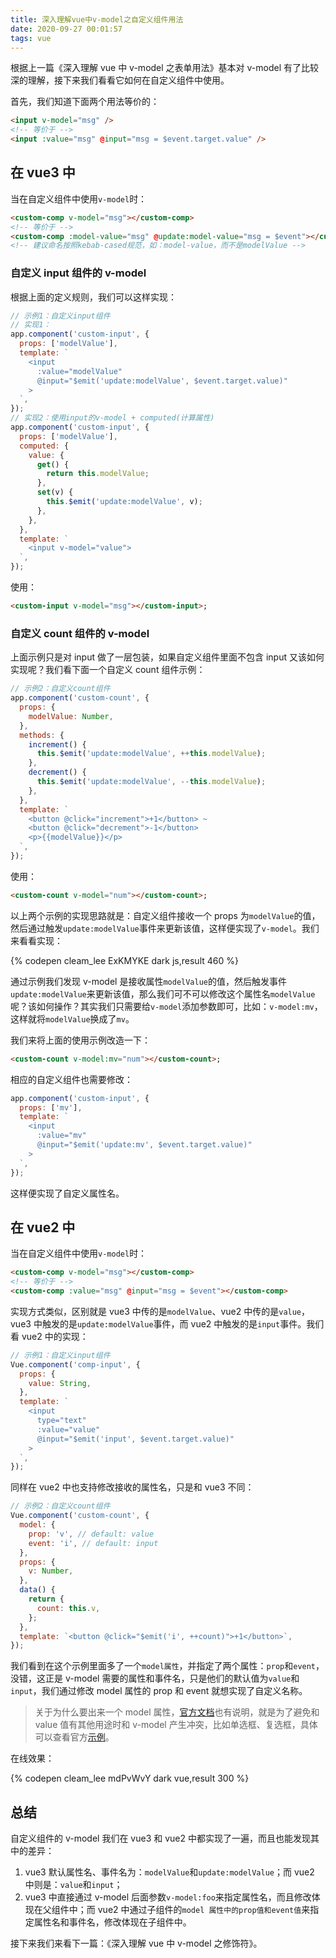 ```yaml
---
title: 深入理解vue中v-model之自定义组件用法
date: 2020-09-27 00:01:57
tags: vue
---
```


根据上一篇《深入理解 vue 中 v-model 之表单用法》基本对 v-model 有了比较深的理解，接下来我们看看它如何在自定义组件中使用。

首先，我们知道下面两个用法等价的：

```html
<input v-model="msg" />
<!-- 等价于 -->
<input :value="msg" @input="msg = $event.target.value" />
```

## 在 vue3 中

当在自定义组件中使用`v-model`时：

```html
<custom-comp v-model="msg"></custom-comp>
<!-- 等价于 -->
<custom-comp :model-value="msg" @update:model-value="msg = $event"></custom-comp>
<!-- 建议命名按照kebab-cased规范，如：model-value，而不是modelValue -->
```

### 自定义 input 组件的 v-model

根据上面的定义规则，我们可以这样实现：

```js
// 示例1：自定义input组件
// 实现1：
app.component('custom-input', {
  props: ['modelValue'],
  template: `
    <input
      :value="modelValue"
      @input="$emit('update:modelValue', $event.target.value)"
    >
  `,
});
// 实现2：使用input的v-model + computed(计算属性)
app.component('custom-input', {
  props: ['modelValue'],
  computed: {
    value: {
      get() {
        return this.modelValue;
      },
      set(v) {
        this.$emit('update:modelValue', v);
      },
    },
  },
  template: `
    <input v-model="value">
  `,
});
```

使用：

```html
<custom-input v-model="msg"></custom-input>;
```

### 自定义 count 组件的 v-model

上面示例只是对 input 做了一层包装，如果自定义组件里面不包含 input 又该如何实现呢？我们看下面一个自定义 count 组件示例：

```js
// 示例2：自定义count组件
app.component('custom-count', {
  props: {
    modelValue: Number,
  },
  methods: {
    increment() {
      this.$emit('update:modelValue', ++this.modelValue);
    },
    decrement() {
      this.$emit('update:modelValue', --this.modelValue);
    },
  },
  template: `
    <button @click="increment">+1</button> ~ 
    <button @click="decrement">-1</button>
    <p>{{modelValue}}</p>
  `,
});
```

使用：

```html
<custom-count v-model="num"></custom-count>;
```

以上两个示例的实现思路就是：自定义组件接收一个 props 为`modelValue`的值，然后通过触发`update:modelValue`事件来更新该值，这样便实现了`v-model`。我们来看看实现：

{% codepen cleam_lee ExKMYKE dark js,result 460 %}

通过示例我们发现 v-model 是接收属性`modelValue`的值，然后触发事件`update:modelValue`来更新该值，那么我们可不可以修改这个属性名`modelValue`呢？该如何操作？其实我们只需要给`v-model`添加参数即可，比如：`v-model:mv`，这样就将`modelValue`换成了`mv`。

我们来将上面的使用示例改造一下：

```html
<custom-count v-model:mv="num"></custom-count>;
```

相应的自定义组件也需要修改：

```js
app.component('custom-input', {
  props: ['mv'],
  template: `
    <input
      :value="mv"
      @input="$emit('update:mv', $event.target.value)"
    >
  `,
});
```

这样便实现了自定义属性名。

## 在 vue2 中

当在自定义组件中使用`v-model`时：

```html
<custom-comp v-model="msg"></custom-comp>
<!-- 等价于 -->
<custom-comp :value="msg" @input="msg = $event"></custom-comp>
```

实现方式类似，区别就是 vue3 中传的是`modelValue`、vue2 中传的是`value`，vue3 中触发的是`update:modelValue`事件，而 vue2 中触发的是`input`事件。我们看 vue2 中的实现：

```js
// 示例1：自定义input组件
Vue.component('comp-input', {
  props: {
    value: String,
  },
  template: `
    <input
      type="text"
      :value="value"
      @input="$emit('input', $event.target.value)"
    >
  `,
});
```

同样在 vue2 中也支持修改接收的属性名，只是和 vue3 不同：

```js
// 示例2：自定义count组件
Vue.component('custom-count', {
  model: {
    prop: 'v', // default: value
    event: 'i', // default: input
  },
  props: {
    v: Number,
  },
  data() {
    return {
      count: this.v,
    };
  },
  template: `<button @click="$emit('i', ++count)">+1</button>`,
});
```

我们看到在这个示例里面多了一个`model属性`，并指定了两个属性：`prop`和`event`，没错，这正是 v-model 需要的属性和事件名，只是他们的默认值为`value`和`input`，我们通过修改 model 属性的 prop 和 event 就想实现了自定义名称。

> 关于为什么要出来一个 model 属性，[官方文档](https://cn.vuejs.org/v2/guide/components-custom-events.html#%E8%87%AA%E5%AE%9A%E4%B9%89%E7%BB%84%E4%BB%B6%E7%9A%84-v-model)也有说明，就是为了避免和 value 值有其他用途时和 v-model 产生冲突，比如单选框、复选框，具体可以查看官方[示例](https://cn.vuejs.org/v2/guide/components-custom-events.html#%E8%87%AA%E5%AE%9A%E4%B9%89%E7%BB%84%E4%BB%B6%E7%9A%84-v-model)。

在线效果：

{% codepen cleam_lee mdPvWvY dark vue,result 300 %}

## 总结

自定义组件的 v-model 我们在 vue3 和 vue2 中都实现了一遍，而且也能发现其中的差异：

1. vue3 默认属性名、事件名为：`modelValue`和`update:modelValue`；而 vue2 中则是：`value`和`input`；
2. vue3 中直接通过 v-model 后面参数`v-model:foo`来指定属性名，而且修改体现在父组件中；而 vue2 中通过子组件的`model 属性中的prop值和event值`来指定属性名和事件名，修改体现在子组件中。

接下来我们来看下一篇：《深入理解 vue 中 v-model 之修饰符》。
